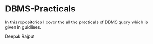 # DBMS-Practicals

In this repositories I cover the all the practicals of DBMS query which is given in guidlines.

Deepak Rajput
